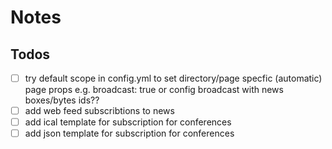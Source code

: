 # Notes


## Todos

- [ ] try default scope in config.yml to set directory/page specfic (automatic) page props e.g. broadcast: true or config broadcast with news boxes/bytes ids??
- [ ]  add web feed subscribtions to news
- [ ]  add ical template for subscription for conferences
- [ ]  add json template for subscription for conferences
